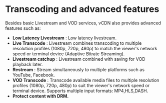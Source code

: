 # Transcoding and advanced features

Besides basic Livestream and VOD services, vCDN also provides advanced features such as:

* **Low Latency Livestream** : Low latency livestream.
* **Live Transcode** : Livestream combines transcoding to multiple resolution profiles (1080p, 720p, 480p) to match the viewer's network speed or terminal device (Adaptive Bitrate Streaming).
* **Livestream catchup** : Livestream combined with saving for VOD playback later.
* **Restream** : Stream simultaneously to multiple platforms such as YouTube, Facebook.
* **VOD Transcode** : Transcode available media files to multiple resolution profiles (1080p, 720p, 480p) to suit the viewer's network speed or terminal device. Supports multiple input formats: MP4,HLS,DASH.
* **Protect content with DRM.**
